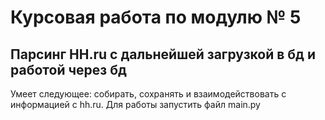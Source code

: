 # Курсовая работа по модулю № 5

## Парсинг HH.ru с дальнейшей загрузкой в бд и работой через бд

Умеет следующее:
собирать, сохранять и взаимодействовать с информацией с hh.ru.
Для работы запустить файл main.py